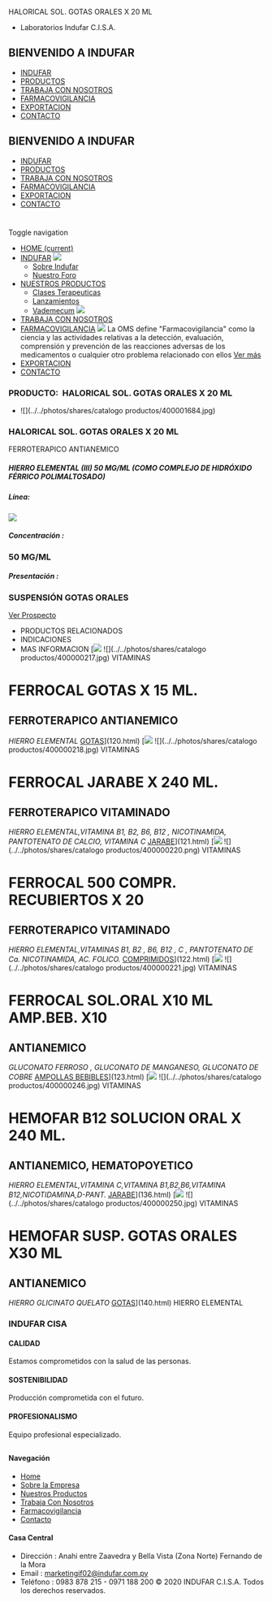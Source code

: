 HALORICAL SOL. GOTAS ORALES X 20 ML
- Laboratorios Indufar C.I.S.A.
## BIENVENIDO A INDUFAR
* [INDUFAR](3834884.html#)
* [PRODUCTOS](3834884.html#)
* [TRABAJA CON NOSOTROS](3834884.html#)
* [FARMACOVIGILANCIA](3834884.html#)
* [EXPORTACION](3834884.html#)
* [CONTACTO](3834884.html#)
## BIENVENIDO A INDUFAR
* [INDUFAR](../../index.html)
* [PRODUCTOS](../../productos.html)
* [TRABAJA CON NOSOTROS](../../trabaja_con_nosotros.html)
* [FARMACOVIGILANCIA](../../farmacovigilancia.html)
* [EXPORTACION](../../exportacion.html)
* [CONTACTO](../../contacto.html)
# 
Toggle navigation
* [HOME (current)](../../index.html)
* [INDUFAR](3834884.html#) 
  [![ ](../../photos/shares/Sistema/Menu/indufar_menul.jpg)](../../institucional.html)
  - [Sobre Indufar](../../institucional.html)
  - [Nuestro Foro](../../blog.html)
* [NUESTROS PRODUCTOS](3834884.html#) 
  - [Clases Terapeuticas](../clases_terapeuticas.html)
  - [Lanzamientos](../lanzamientos.html)
  - [Vademecum](../../productos.html)
  [![ ](../../photos/shares/Sistema/Menu/productos.png)](../../productos.html)
* [TRABAJA CON NOSOTROS](../../trabaja_con_nosotros.html)
* [FARMACOVIGILANCIA](3834884.html#) 
  [![ ](../../photos/shares/Sistema/Menu/TUBOS.png)](../../farmacovigilancia.html)
  La OMS define "Farmacovigilancia" como la ciencia y las actividades relativas a la detección, evaluación, comprensión y prevención de las reacciones adversas de los medicamentos o cualquier otro problema relacionado con ellos
  [Ver más](../../farmacovigilancia.html)
* [EXPORTACION](../../exportacion.html)
* [CONTACTO](../../contacto.html)
### PRODUCTO:  HALORICAL SOL. GOTAS ORALES X 20 ML
* ![](../../photos/shares/catalogo productos/400001684.jpg)
### **HALORICAL SOL. GOTAS ORALES X 20 ML**
FERROTERAPICO ANTIANEMICO
##### **HIERRO ELEMENTAL (III) 50 MG/ML (COMO COMPLEJO DE HIDRÓXIDO FÉRRICO POLIMALTOSADO)**
##### **Línea:**
[![](../../photos/shares/Laboratorios/lab_indufar.png)](../linea/1.html)
##### **Concentración :**
### 50 MG/ML
##### **Presentación :**
### SUSPENSIÓN GOTAS ORALES
[Ver Prospecto](../../files/shares/prospectos/400001684.pdf)
* PRODUCTOS RELACIONADOS
* INDICACIONES
* MAS INFORMACION
[![](../../photos/shares/Laboratorios/lab_medical.png)
![](../../photos/shares/catalogo productos/400000217.jpg)
VITAMINAS
# FERROCAL GOTAS X 15 ML.
## FERROTERAPICO ANTIANEMICO
*HIERRO ELEMENTAL*
[GOTAS](3834884.html#)](120.html)
[![](../../photos/shares/Laboratorios/lab_medical.png)
![](../../photos/shares/catalogo productos/400000218.jpg)
VITAMINAS
# FERROCAL JARABE X 240 ML.
## FERROTERAPICO VITAMINADO
*HIERRO ELEMENTAL,VITAMINA B1, B2, B6, B12 , NICOTINAMIDA, PANTOTENATO DE CALCIO, VITAMINA C*
[JARABE](3834884.html#)](121.html)
[![](../../photos/shares/Laboratorios/lab_medical.png)
![](../../photos/shares/catalogo productos/400000220.png)
VITAMINAS
# FERROCAL 500 COMPR. RECUBIERTOS X 20
## FERROTERAPICO VITAMINADO
*HIERRO ELEMENTAL,VITAMINAS B1, B2 , B6, B12 , C , PANTOTENATO DE Ca. NICOTINAMIDA, AC. FOLICO.*
[COMPRIMIDOS](3834884.html#)](122.html)
[![](../../photos/shares/Laboratorios/lab_medical.png)
![](../../photos/shares/catalogo productos/400000221.jpg)
VITAMINAS
# FERROCAL SOL.ORAL X10 ML AMP.BEB. X10
## ANTIANEMICO
*GLUCONATO FERROSO , GLUCONATO DE MANGANESO, GLUCONATO DE COBRE*
[AMPOLLAS BEBIBLES](3834884.html#)](123.html)
[![](../../photos/shares/Laboratorios/lab_indufar.png)
![](../../photos/shares/catalogo productos/400000246.jpg)
VITAMINAS
# HEMOFAR B12 SOLUCION ORAL X 240 ML.
## ANTIANEMICO, HEMATOPOYETICO
*HIERRO ELEMENTAL,VITAMINA C,VITAMINA B1,B2,B6,VITAMINA B12,NICOTIDAMINA,D-PANT.*
[JARABE](3834884.html#)](136.html)
[![](../../photos/shares/Laboratorios/lab_indufar.png)
![](../../photos/shares/catalogo productos/400000250.jpg)
VITAMINAS
# HEMOFAR SUSP. GOTAS ORALES X30 ML
## ANTIANEMICO
*HIERRO GLICINATO QUELATO*
[GOTAS](3834884.html#)](140.html)
HIERRO ELEMENTAL
### INDUFAR CISA
#### CALIDAD
Estamos comprometidos con la salud de las personas.
#### SOSTENIBILIDAD
Producción comprometida con el futuro.
#### PROFESIONALISMO
Equipo profesional especializado.
## 
#### Navegación
* [Home](../../index.html)
* [Sobre la Empresa](../../institucional.html)
* [Nuestros Productos](../../productos.html)
* [Trabaja Con Nosotros](../../trabaja_con_nosotros.html)
* [Farmacovigilancia](../../farmacovigilancia.html)
* [Contacto](../../contacto.html)
#### Casa Central
* Dirección : Anahi entre Zaavedra y Bella Vista (Zona Norte) Fernando de la Mora
* Email : [marketingif02@indufar.com.py](mailto:marketingif02@indufar.com.py)
* Teléfono : 0983 878 215 - 0971 188 200
© 2020 INDUFAR C.I.S.A. Todos los derechos reservados.